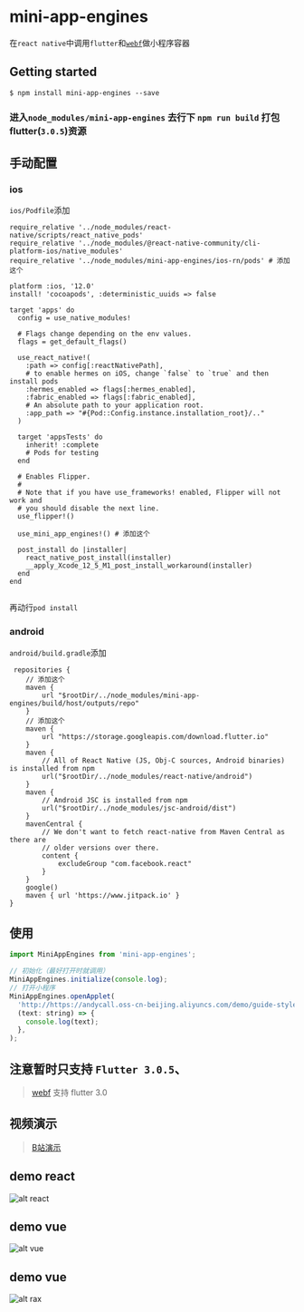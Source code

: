 # mini-app-engines

在`react native`中调用`flutter`和[`webf`](https://github.com/openwebf/webf)做小程序容器

## Getting started

`$ npm install mini-app-engines --save`

### 进入`node_modules/mini-app-engines` 去行下 `npm run build` 打包flutter(`3.0.5`)资源

## 手动配置

### ios

`ios/Podfile`添加
```
require_relative '../node_modules/react-native/scripts/react_native_pods'
require_relative '../node_modules/@react-native-community/cli-platform-ios/native_modules'
require_relative '../node_modules/mini-app-engines/ios-rn/pods' # 添加这个

platform :ios, '12.0'
install! 'cocoapods', :deterministic_uuids => false

target 'apps' do
  config = use_native_modules!

  # Flags change depending on the env values.
  flags = get_default_flags()
  
  use_react_native!(
    :path => config[:reactNativePath],
    # to enable hermes on iOS, change `false` to `true` and then install pods
    :hermes_enabled => flags[:hermes_enabled],
    :fabric_enabled => flags[:fabric_enabled],
    # An absolute path to your application root.
    :app_path => "#{Pod::Config.instance.installation_root}/.."
  )

  target 'appsTests' do
    inherit! :complete
    # Pods for testing
  end

  # Enables Flipper.
  #
  # Note that if you have use_frameworks! enabled, Flipper will not work and
  # you should disable the next line.
  use_flipper!()
 
  use_mini_app_engines!() # 添加这个

  post_install do |installer|
    react_native_post_install(installer)
    __apply_Xcode_12_5_M1_post_install_workaround(installer)
  end
end


```

再动行`pod install`


### android

`android/build.gradle`添加
```
 repositories {
    // 添加这个
    maven {
        url "$rootDir/../node_modules/mini-app-engines/build/host/outputs/repo"
    } 
    // 添加这个
    maven {
        url "https://storage.googleapis.com/download.flutter.io"
    }
    maven {
        // All of React Native (JS, Obj-C sources, Android binaries) is installed from npm
        url("$rootDir/../node_modules/react-native/android")
    }
    maven {
        // Android JSC is installed from npm
        url("$rootDir/../node_modules/jsc-android/dist")
    }
    mavenCentral {
        // We don't want to fetch react-native from Maven Central as there are
        // older versions over there.
        content {
            excludeGroup "com.facebook.react"
        }
    }
    google()
    maven { url 'https://www.jitpack.io' }
}
```

## 使用

```javascript
import MiniAppEngines from 'mini-app-engines';

// 初始化（最好打开时就调用）
MiniAppEngines.initialize(console.log);
// 打开小程序
MiniAppEngines.openApplet(
  'http://https://andycall.oss-cn-beijing.aliyuncs.com/demo/guide-styles.js',
  (text: string) => {
    console.log(text);
  },
);

```

## 注意暂时只支持 `Flutter 3.0.5`、
 
  >  [webf](https://github.com/openwebf/webf) 支持 flutter 3.0
## 视频演示 

> [B站演示](https://www.bilibili.com/video/BV1eg41117YR/)
## demo react
![alt react](./docs/images/react.jpeg)
## demo vue
![alt vue](./docs/images/vue.jpeg)
## demo vue
![alt rax](./docs/images/rax.jpeg)